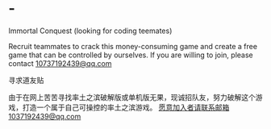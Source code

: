 # -
Immortal Conquest (looking  for coding teemates)

Recruit teammates to crack this money-consuming game and create a free game that can be controlled by ourselves.
If you are willing to join, please contact 10737192439@qq.com

寻求道友贴

由于在网上苦苦寻找率土之滨破解版或单机版无果，现诚招队友，努力破解这个游戏，打造一个属于自己可操控的率土之滨游戏。
愿意加入者请联系邮箱1037192439@qq.com
